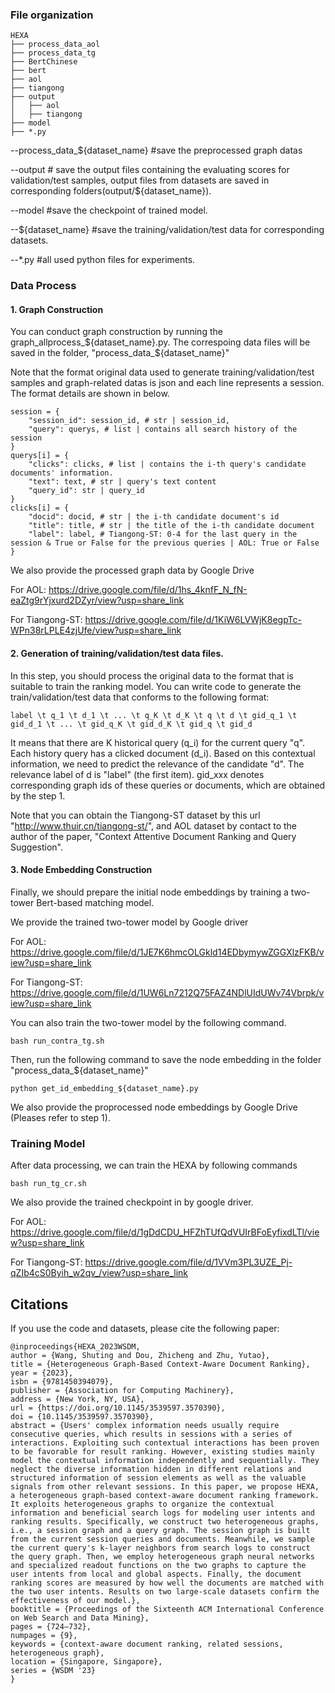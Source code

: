### File organization
```
HEXA
├── process_data_aol
├── process_data_tg
├── BertChinese
├── bert
├── aol
├── tiangong
├── output
│   ├── aol
│   ├── tiangong
├── model
├── *.py
```
--process_data_${dataset_name} #save the preprocessed graph datas

--output # save the output files containing the evaluating scores for validation/test samples, output files from datasets are saved in corresponding folders(output/${dataset_name}).  

--model #save the checkpoint of trained model.

--${dataset_name} #save the training/validation/test data for corresponding datasets.

--*.py #all used python files for experiments.

### Data Process
#### 1. Graph Construction

You can conduct graph construction by running the graph_allprocess_${dataset_name}.py. The correspoing data files will be saved in the folder, "process_data_${dataset_name}"

Note that the format original data used to generate training/validation/test samples and graph-related datas is json and each line represents a session. The format details are shown in below.
```
session = {
    "session_id": session_id, # str | session_id,
    "query": querys, # list | contains all search history of the session
}
querys[i] = {
    "clicks": clicks, # list | contains the i-th query's candidate documents' information.
    "text": text, # str | query's text content
    "query_id": str | query_id
}
clicks[i] = {
    "docid": docid, # str | the i-th candidate document's id
    "title": title, # str | the title of the i-th candidate document
    "label": label, # Tiangong-ST: 0-4 for the last query in the session & True or False for the previous queries | AOL: True or False 
}
```

We also provide the processed graph data by Google Drive 

For AOL: https://drive.google.com/file/d/1hs_4knfF_N_fN-eaZtg9rYjxurd2DZyr/view?usp=share_link

For Tiangong-ST: https://drive.google.com/file/d/1KiW6LVWjK8egpTc-WPn38rLPLE4zjUfe/view?usp=share_link

#### 2. Generation of training/validation/test data files.

In this step, you should process the original data to the format that is suitable to train the ranking model. 
You can write code to generate the train/validation/test data that conforms to the following format:
```
label \t q_1 \t d_1 \t ... \t q_K \t d_K \t q \t d \t gid_q_1 \t gid_d_1 \t ... \t gid_q_K \t gid_d_K \t gid_q \t gid_d
```
It means that there are K historical query (q_i) for the current query "q". Each history query has a clicked document (d_i). Based on this contextual information, we need to predict the relevance of the candidate "d". The relevance label of d is "label" (the first item).
gid_xxx denotes corresponding graph ids of these queries or documents, which are obtained by the step 1.


Note that you can obtain the Tiangong-ST dataset by this url "http://www.thuir.cn/tiangong-st/", and AOL dataset by contact to the author of the paper, "Context Attentive Document Ranking and Query Suggestion".


#### 3. Node Embedding Construction

Finally, we should prepare the initial node embeddings by training a two-tower Bert-based matching model. 

We provide the trained two-tower model by Google driver

For AOL: https://drive.google.com/file/d/1JE7K6hmcOLGkld14EDbymywZGGXlzFKB/view?usp=share_link

For Tiangong-ST: https://drive.google.com/file/d/1UW6Ln7212Q75FAZ4NDlUIdUWv74Vbrpk/view?usp=share_link

You can also train the two-tower model by the following command.
```
bash run_contra_tg.sh 
```

Then, run the following command to save the node embedding in the folder "process_data_${dataset_name}"
```
python get_id_embedding_${dataset_name}.py
```
We also provide the proprocessed node embeddings by Google Drive (Pleases refer to step 1).

### Training Model
After data processing, we can train the HEXA by following commands 
```
bash run_tg_cr.sh
```
We also provide the trained checkpoint in by google driver.

For AOL: https://drive.google.com/file/d/1gDdCDU_HFZhTUfQdVUIrBFoEyfixdLTl/view?usp=share_link

For Tiangong-ST: https://drive.google.com/file/d/1VVm3PL3UZE_Pj-qZIb4cS0Byih_w2qv_/view?usp=share_link

## Citations
If you use the code and datasets, please cite the following paper:  
```
@inproceedings{HEXA_2023WSDM,
author = {Wang, Shuting and Dou, Zhicheng and Zhu, Yutao},
title = {Heterogeneous Graph-Based Context-Aware Document Ranking},
year = {2023},
isbn = {9781450394079},
publisher = {Association for Computing Machinery},
address = {New York, NY, USA},
url = {https://doi.org/10.1145/3539597.3570390},
doi = {10.1145/3539597.3570390},
abstract = {Users' complex information needs usually require consecutive queries, which results in sessions with a series of interactions. Exploiting such contextual interactions has been proven to be favorable for result ranking. However, existing studies mainly model the contextual information independently and sequentially. They neglect the diverse information hidden in different relations and structured information of session elements as well as the valuable signals from other relevant sessions. In this paper, we propose HEXA, a heterogeneous graph-based context-aware document ranking framework. It exploits heterogeneous graphs to organize the contextual information and beneficial search logs for modeling user intents and ranking results. Specifically, we construct two heterogeneous graphs, i.e., a session graph and a query graph. The session graph is built from the current session queries and documents. Meanwhile, we sample the current query's k-layer neighbors from search logs to construct the query graph. Then, we employ heterogeneous graph neural networks and specialized readout functions on the two graphs to capture the user intents from local and global aspects. Finally, the document ranking scores are measured by how well the documents are matched with the two user intents. Results on two large-scale datasets confirm the effectiveness of our model.},
booktitle = {Proceedings of the Sixteenth ACM International Conference on Web Search and Data Mining},
pages = {724–732},
numpages = {9},
keywords = {context-aware document ranking, related sessions, heterogeneous graph},
location = {Singapore, Singapore},
series = {WSDM '23}
}
```
